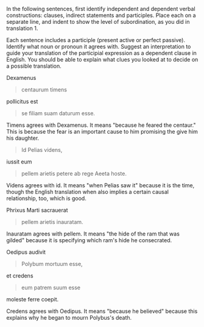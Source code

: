 In the following sentences, first identify independent and dependent verbal constructions: clauses, indirect statements and participles.
Place each on a separate line, and indent to show the level of subordination, as you did in translation 1.

Each sentence includes a participle (present active or perfect passive). Identify what noun or pronoun it agrees with.
Suggest an interpretation to guide your translation of the participial expression as a dependent clause in English.
You should be able to explain what clues you looked at to decide on a possible translation.

Dexamenus

> centaurum timens

pollicitus est

> se filiam suam daturum esse.

Timens agrees with Dexamenus. It means "because he feared the centaur." This is because the fear is an important cause to him promising the give him his daughter.

> Id Pelias videns,

iussit eum

> pellem arietis petere ab rege Aeeta hoste.
 
Videns agrees with id. It means "when Pelias saw it" because it is the time, though the English translation when also implies a certain causal relationship, too, which is good.

Phrixus Marti sacrauerat

> pellem arietis inauratam.
 
Inauratam agrees with pellem. It means "the hide of the ram that was gilded" because it is specifying which ram's hide he consecrated.

Oedipus audivit

> Polybum mortuum esse,

et credens

> eum patrem suum esse

moleste ferre coepit.

Credens agrees with Oedipus. It means "because he believed" because this explains why he began to mourn Polybus's death.

